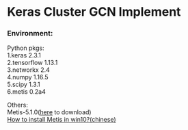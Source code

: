 # Keras Cluster GCN Implement

### Environment:
Python pkgs:  
1.keras 2.3.1  
2.tensorflow 1.13.1  
3.networkx 2.4  
4.numpy 1.16.5  
5.scipy 1.3.1  
6.metis 0.2a4  

Others:  
Metis-5.1.0([here](http://glaros.dtc.umn.edu/gkhome/metis/metis/download) to download)  
[How to install Metis in win10?(chinese)](https://github.com/Pofatoezil/Keras-Cluster-GCN-Implement/blob/master/how%20to%20install%20metis%20in%20win10.md)
